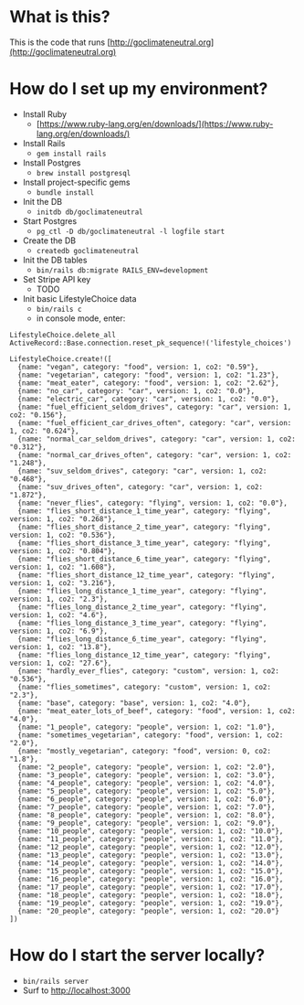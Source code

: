 # What is this?

This is the code that runs [http://goclimateneutral.org](http://goclimateneutral.org)

# How do I set up my environment?

* Install Ruby
  * [https://www.ruby-lang.org/en/downloads/](https://www.ruby-lang.org/en/downloads/)
* Install Rails
  * `gem install rails`
* Install Postgres
  * `brew install postgresql` 
* Install project-specific gems
  * `bundle install`  
* Init the DB
  * `initdb db/goclimateneutral`
* Start Postgres
  * `pg_ctl -D db/goclimateneutral -l logfile start`
* Create the DB
  * `createdb goclimateneutral`
* Init the DB tables
  * `bin/rails db:migrate RAILS_ENV=development`  
* Set Stripe API key
  * TODO
* Init basic LifestyleChoice data
  * `bin/rails c`
  * in console mode, enter: 
```
LifestyleChoice.delete_all
ActiveRecord::Base.connection.reset_pk_sequence!('lifestyle_choices')

LifestyleChoice.create!([
  {name: "vegan", category: "food", version: 1, co2: "0.59"},
  {name: "vegetarian", category: "food", version: 1, co2: "1.23"},
  {name: "meat_eater", category: "food", version: 1, co2: "2.62"},
  {name: "no_car", category: "car", version: 1, co2: "0.0"},
  {name: "electric_car", category: "car", version: 1, co2: "0.0"},
  {name: "fuel_efficient_seldom_drives", category: "car", version: 1, co2: "0.156"},
  {name: "fuel_efficient_car_drives_often", category: "car", version: 1, co2: "0.624"},
  {name: "normal_car_seldom_drives", category: "car", version: 1, co2: "0.312"},
  {name: "normal_car_drives_often", category: "car", version: 1, co2: "1.248"},
  {name: "suv_seldom_drives", category: "car", version: 1, co2: "0.468"},
  {name: "suv_drives_often", category: "car", version: 1, co2: "1.872"},
  {name: "never_flies", category: "flying", version: 1, co2: "0.0"},
  {name: "flies_short_distance_1_time_year", category: "flying", version: 1, co2: "0.268"},
  {name: "flies_short_distance_2_time_year", category: "flying", version: 1, co2: "0.536"},
  {name: "flies_short_distance_3_time_year", category: "flying", version: 1, co2: "0.804"},
  {name: "flies_short_distance_6_time_year", category: "flying", version: 1, co2: "1.608"},
  {name: "flies_short_distance_12_time_year", category: "flying", version: 1, co2: "3.216"},
  {name: "flies_long_distance_1_time_year", category: "flying", version: 1, co2: "2.3"},
  {name: "flies_long_distance_2_time_year", category: "flying", version: 1, co2: "4.6"},
  {name: "flies_long_distance_3_time_year", category: "flying", version: 1, co2: "6.9"},
  {name: "flies_long_distance_6_time_year", category: "flying", version: 1, co2: "13.8"},
  {name: "flies_long_distance_12_time_year", category: "flying", version: 1, co2: "27.6"},
  {name: "hardly_ever_flies", category: "custom", version: 1, co2: "0.536"},
  {name: "flies_sometimes", category: "custom", version: 1, co2: "2.3"},
  {name: "base", category: "base", version: 1, co2: "4.0"},
  {name: "meat_eater_lots_of_beef", category: "food", version: 1, co2: "4.0"},
  {name: "1_people", category: "people", version: 1, co2: "1.0"},
  {name: "sometimes_vegetarian", category: "food", version: 1, co2: "2.0"},
  {name: "mostly_vegetarian", category: "food", version: 0, co2: "1.8"},
  {name: "2_people", category: "people", version: 1, co2: "2.0"},
  {name: "3_people", category: "people", version: 1, co2: "3.0"},
  {name: "4_people", category: "people", version: 1, co2: "4.0"},
  {name: "5_people", category: "people", version: 1, co2: "5.0"},
  {name: "6_people", category: "people", version: 1, co2: "6.0"},
  {name: "7_people", category: "people", version: 1, co2: "7.0"},
  {name: "8_people", category: "people", version: 1, co2: "8.0"},
  {name: "9_people", category: "people", version: 1, co2: "9.0"},
  {name: "10_people", category: "people", version: 1, co2: "10.0"},
  {name: "11_people", category: "people", version: 1, co2: "11.0"},
  {name: "12_people", category: "people", version: 1, co2: "12.0"},
  {name: "13_people", category: "people", version: 1, co2: "13.0"},
  {name: "14_people", category: "people", version: 1, co2: "14.0"},
  {name: "15_people", category: "people", version: 1, co2: "15.0"},
  {name: "16_people", category: "people", version: 1, co2: "16.0"},
  {name: "17_people", category: "people", version: 1, co2: "17.0"},
  {name: "18_people", category: "people", version: 1, co2: "18.0"},
  {name: "19_people", category: "people", version: 1, co2: "19.0"},
  {name: "20_people", category: "people", version: 1, co2: "20.0"}
])

```

# How do I start the server locally?

* `bin/rails server`
* Surf to [http://localhost:3000](http://localhost:3000)

